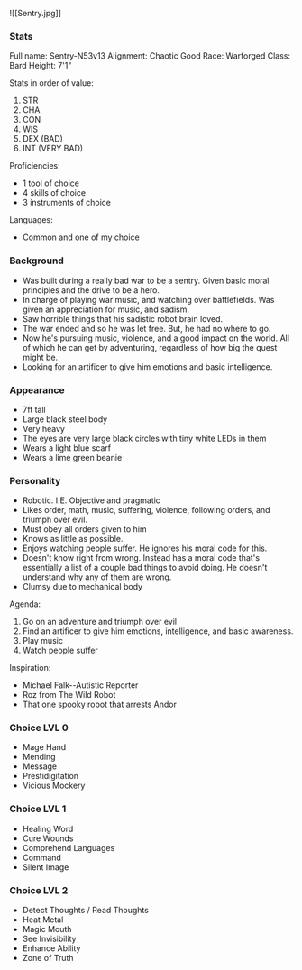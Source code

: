 ![[Sentry.jpg]]
### Stats
Full name: Sentry-N53v13
Alignment: Chaotic Good
Race: Warforged
Class: Bard
Height: 7'1"

Stats in order of value:
1. STR
2. CHA
3. CON
4. WIS
5. DEX (BAD)
6. INT (VERY BAD)

Proficiencies:
- 1 tool of choice
- 4 skills of choice
- 3 instruments of choice

Languages:
- Common and one of my choice

### Background
- Was built during a really bad war to be a sentry. Given basic moral principles and the drive to be a hero. 
- In charge of playing war music, and watching over battlefields. Was given an appreciation for music, and sadism. 
- Saw horrible things that his sadistic robot brain loved.
- The war ended and so he was let free. But, he had no where to go. 
- Now he's pursuing music, violence, and a good impact on the world. All of which he can get by adventuring, regardless of how big the quest might be.
- Looking for an artificer to give him emotions and basic intelligence.

### Appearance
- 7ft tall
- Large black steel body
- Very heavy
- The eyes are very large black circles with tiny white LEDs in them
- Wears a light blue scarf
- Wears a lime green beanie

### Personality
- Robotic. I.E. Objective and pragmatic
- Likes order, math, music, suffering, violence, following orders, and triumph over evil. 
- Must obey all orders given to him
- Knows as little as possible.
- Enjoys watching people suffer. He ignores his moral code for this.
- Doesn't know right from wrong. Instead has a moral code that's essentially a list of a couple bad things to avoid doing. He doesn't understand why any of them are wrong.
- Clumsy due to mechanical body

Agenda:
1. Go on an adventure and triumph over evil
2. Find an artificer to give him emotions, intelligence, and basic awareness.
3. Play music
4. Watch people suffer

Inspiration:
- Michael Falk--Autistic Reporter
- Roz from The Wild Robot
- That one spooky robot that arrests Andor

### Choice LVL 0
- Mage Hand
- Mending
- Message
- Prestidigitation
- Vicious Mockery

### Choice LVL 1
- Healing Word
- Cure Wounds
- Comprehend Languages
- Command
- Silent Image

### Choice LVL 2
- Detect Thoughts / Read Thoughts
- Heat Metal
- Magic Mouth
- See Invisibility
- Enhance Ability
- Zone of Truth
